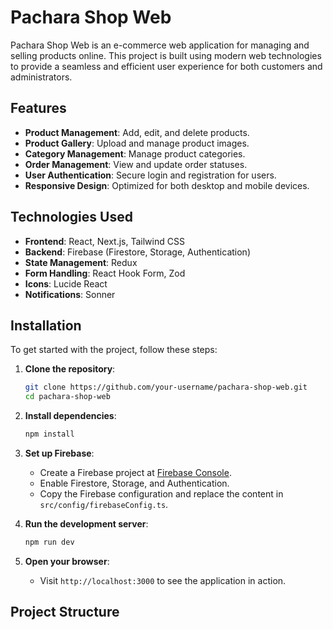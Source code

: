 # Pachara Shop Web

Pachara Shop Web is an e-commerce web application for managing and selling products online. This project is built using modern web technologies to provide a seamless and efficient user experience for both customers and administrators.

## Features

- **Product Management**: Add, edit, and delete products.
- **Product Gallery**: Upload and manage product images.
- **Category Management**: Manage product categories.
- **Order Management**: View and update order statuses.
- **User Authentication**: Secure login and registration for users.
- **Responsive Design**: Optimized for both desktop and mobile devices.

## Technologies Used

- **Frontend**: React, Next.js, Tailwind CSS
- **Backend**: Firebase (Firestore, Storage, Authentication)
- **State Management**: Redux
- **Form Handling**: React Hook Form, Zod
- **Icons**: Lucide React
- **Notifications**: Sonner

## Installation

To get started with the project, follow these steps:

1. **Clone the repository**:

   ```bash
   git clone https://github.com/your-username/pachara-shop-web.git
   cd pachara-shop-web
   ```

2. **Install dependencies**:

   ```bash
   npm install
   ```

3. **Set up Firebase**:

   - Create a Firebase project at [Firebase Console](https://console.firebase.google.com/).
   - Enable Firestore, Storage, and Authentication.
   - Copy the Firebase configuration and replace the content in `src/config/firebaseConfig.ts`.

4. **Run the development server**:

   ```bash
   npm run dev
   ```

5. **Open your browser**:
   - Visit `http://localhost:3000` to see the application in action.

## Project Structure
